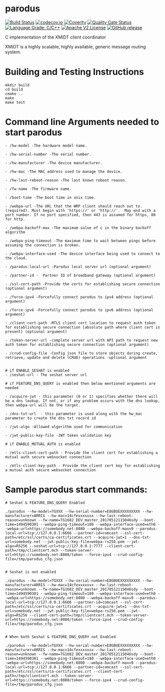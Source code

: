 <!--
SPDX-FileCopyrightText: 2016-2021 Comcast Cable Communications Management, LLC
SPDX-License-Identifier: Apache-2.0
-->
# parodus

[![Build Status](https://github.com/xmidt-org/parodus/workflows/CI/badge.svg)](https://github.com/xmidt-org/parodus/actions)
[![codecov.io](http://codecov.io/github/xmidt-org/parodus/coverage.svg?branch=master)](http://codecov.io/github/xmidt-org/parodus?branch=master)
[![Coverity](https://img.shields.io/coverity/scan/11192.svg)](https://scan.coverity.com/projects/comcast-parodus)
[![Quality Gate Status](https://sonarcloud.io/api/project_badges/measure?project=xmidt-org_parodus&metric=alert_status)](https://sonarcloud.io/dashboard?id=xmidt-org_parodus)
[![Language Grade: C/C++](https://img.shields.io/lgtm/grade/cpp/g/xmidt-org/parodus.svg?logo=lgtm&logoWidth=18)](https://lgtm.com/projects/g/xmidt-org/parodus/context:cpp)
[![Apache V2 License](http://img.shields.io/badge/license-Apache%20V2-blue.svg)](https://github.com/xmidt-org/parodus/blob/master/LICENSE)
[![GitHub release](https://img.shields.io/github/release/xmidt-org/parodus.svg)](CHANGELOG.md)


C implementation of the XMiDT client coordinator

XMiDT is a highly scalable, highly available, generic message routing system.

# Building and Testing Instructions

```
mkdir build
cd build
cmake ..
make
make test
```
# Command line Arguments needed to start parodus

```
- /hw-model -The hardware model name.

- /hw-serial-number -The serial number.

- /hw-manufacturer -The device manufacturer.

- /hw-mac -The MAC address used to manage the device.

- /hw-last-reboot-reason -The last known reboot reason.

- /fw-name -The firmware name.

- /boot-time -The boot time in unix time.

- /webpa-url -The URL that the WRP client should reach out to. (required). Must begin with 'https://' or 'http://'.  May end with a port number. If no port specified, then 443 is assumed for https, 80 for http.

- /webpa-backoff-max -The maximum value of c in the binary backoff algorithm

- /webpa-ping-timeout -The maximum time to wait between pings before assuming the connection is broken.

- /webpa-interface-used -The device interface being used to connect to the cloud.

- /parodus-local-url -Parodus local server url (optional argument)

- /partner-id -  Partner ID of broadband gateway (optional argument)

- /ssl-cert-path -Provide the certs for establishing secure connection (optional argument)

- /force-ipv4 -Forcefully connect parodus to ipv4 address (optional argument)

- /force-ipv6 -Forcefully connect parodus to ipv6 address (optional argument)

- /client-cert-path -MTLS client cert location to request auth token for establishing secure connection [absolute path where client cert is present] (optional argument)

- /token-server-url -complete server url with API path to request new auth token for establishing secure connection (optional argument)

- /crud-config-file -Config json file to store objects during create, retrieve, update and delete (CRUD) operations -optional argument 


# if ENABLE_SESHAT is enabled
- /seshat-url - The seshat server url 

# if FEATURE_DNS_QUERY is enabled then below mentioned arguments are needed

- /acquire-jwt - this parameter (0 or 1) specifies whether there will be a dns lookup. If not, or if any problem occurs with the dns lookup, then webpa-url will be the target. 

- /dns-txt-url  - this parameter is used along with the hw_mac parameter to create the dns txt record id

- /jwt-algo -Allowed algorithm used for communication

- /jwt-public-key-file -JWT token validation key

# if ENABLE_MUTUAL_AUTH is enabled

- /mtls-client-cert-path - Provide the client cert for establishing a mutual auth secure websocket connection

- /mtls-client-key-path - Provide the client cert key for establishing a mutual auth secure websocket connection

```

# Sample parodus start commands:

```
# Seshat & FEATURE_DNS_QUERY Enabled

./parodus --hw-model=TGXXX --hw-serial-number=E8GBUEXXXXXXXXX --hw-manufacturer=ARRIS --hw-mac=14cfexxxxxxx --hw-last-reboot-reason=unknown --fw-name=TG1682_DEV_master_20170512115046sdy --boot-time=1494590301 --webpa-ping-timeout=180 --webpa-interface-used=eth0 --webpa-url=https://somebody.net:8080 --webpa-backoff-max=9 --parodus-local-url=tcp://127.0.0.1:6666 --partner-id=comcast --ssl-cert-path=/etc/ssl/certs/ca-certificates.crt --acquire-jwt=1 --dns-txt-url=somebody.net --jwt-public-key-file=webpa-rs256.pem --jwt-algo=RS256 --seshat-url=tcp://127.0.0.1:7777 --client-cert-path=/tmp/clientcert.mch --token-server-url=https://somebody.net:8080/token --force-ipv4 --crud-config-file=/tmp/parodus_cfg.json


# Seshat is not enabled

./parodus --hw-model=TGXXX --hw-serial-number=E8GBUEXXXXXXXXX --hw-manufacturer=ARRIS --hw-mac=14cfexxxxxxx --hw-last-reboot-reason=unknown --fw-name=TG1682_DEV_master_20170512115046sdy --boot-time=1494590301 --webpa-ping-timeout=180 --webpa-interface-used=eth0 --webpa-url=https://somebody.net:8080 --webpa-backoff-max=9 --parodus-local-url=tcp://127.0.0.1:6666 --partner-id=comcast --ssl-cert-path=/etc/ssl/certs/ca-certificates.crt --acquire-jwt=1 --dns-txt-url=somebody.net --jwt-public-key-file=webpa-rs256.pem --jwt-algo=RS256 --client-cert-path=/tmp/clientcert.mch --token-server-url=https://somebody.net:8080/token --force-ipv4 --crud-config-file=/tmp/parodus_cfg.json


# When both Seshat & FEATURE_DNS_QUERY not Enabled

./parodus --hw-model=TGXXX --hw-serial-number=E8GBUEXXXXXXXXX --hw-manufacturer=ARRIS --hw-mac=14cfexxxxxxx --hw-last-reboot-reason=unknown --fw-name=TG1682_DEV_master_20170512115046sdy --boot-time=1494590301 --webpa-ping-timeout=180 --webpa-interface-used=eth0 --webpa-url=https://somebody.net:8080 --webpa-backoff-max=9 --parodus-local-url=tcp://127.0.0.1:6666 --partner-id=comcast --ssl-cert-path=/etc/ssl/certs/ca-certificates.crt --client-cert-path=/tmp/clientcert.mch --token-server-url=https://somebody.net:8080/token --force-ipv4 --crud-config-file=/tmp/parodus_cfg.json

```

